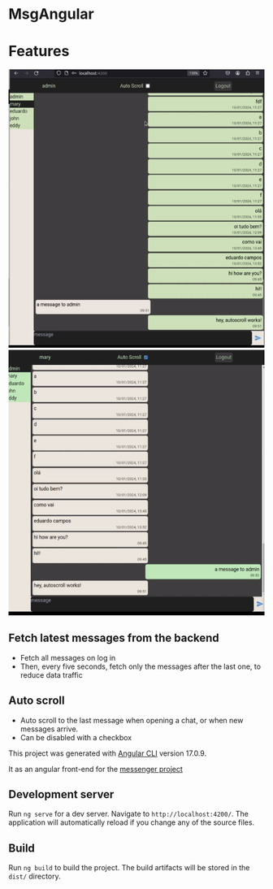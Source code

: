 # MsgAngular

# Features

![Screenshot](docs/a1.png)
![Screenshot](docs/a2.png)

## Fetch latest messages from the backend
 - Fetch all messages on log in
 - Then, every five seconds, fetch only the messages after the last one, to reduce data traffic

 ## Auto scroll
  - Auto scroll to the last message when opening a chat, or when new messages arrive.
  - Can be disabled with a checkbox


This project was generated with [Angular CLI](https://github.com/angular/angular-cli) version 17.0.9.

It as an angular front-end for the [messenger project](https://github.com/edcampossouza/messenger-back)

## Development server

Run `ng serve` for a dev server. Navigate to `http://localhost:4200/`. The application will automatically reload if you change any of the source files.

## Build

Run `ng build` to build the project. The build artifacts will be stored in the `dist/` directory.


